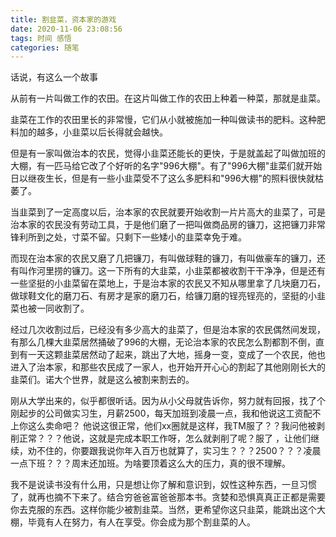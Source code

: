 ```yaml
---
title: 割韭菜，资本家的游戏
date: 2020-11-06 23:08:56
tags: 时间 感悟
categories: 随笔
---
```


话说，有这么一个故事

从前有一片叫做工作的农田。在这片叫做工作的农田上种着一种菜，那就是韭菜。

韭菜在工作的农田里长的非常慢，它们从小就被施加一种叫做读书的肥料。这种肥料加的越多，小韭菜以后长得就会越快。

但是有一家叫做治本的农民，觉得小韭菜还能长的更快，于是就盖起了叫做加班的大棚，有一匹马给它改了个好听的名字"996大棚"。有了"996大棚"韭菜们就开始日以继夜生长，但是有一些小韭菜受不了这么多肥料和"996大棚"的照料很快就枯萎了。

当韭菜到了一定高度以后，治本家的农民就要开始收割一片片高大的韭菜了，可是治本家的农民没有劳动工具，于是他们磨了一把叫做商品房的镰刀，这把镰刀非常锋利所到之处，寸菜不留。只剩下一些矮小的韭菜幸免于难。

而现在治本家的农民又磨了几把镰刀，有叫做球鞋的镰刀，有叫做豪车的镰刀，还有叫作河里捞的镰刀。这一下所有的大韭菜，小韭菜都被收割干干净净，但是还有一些坚挺的小韭菜留在菜地上，于是治本家的农民又不知从哪里拿了几块磨刀石，做球鞋文化的磨刀石、有房才是家的磨刀石，给镰刀磨的锃亮锃亮的，坚挺的小韭菜也被一同收割了。

经过几次收割过后，已经没有多少高大的韭菜了，但是治本家的农民偶然间发现，有那么几棵大韭菜居然捅破了996的大棚，无论治本家的农民怎么割都割不倒，直到有一天这颗韭菜居然动了起来，跳出了大地，摇身一变，变成了一个农民，他也进入了治本家，和那些农民成了一家人，也开始开开心心的割起了其他刚刚长大的韭菜们。诺大个世界，就是这么被割来割去的。

刚从大学出来的，似乎都很听话。因为从小父母就告诉你，努力就有回报，找了个刚起步的公司做实习生，月薪2500，每天加班到凌晨一点，我和他说这工资配不上你这么卖命吧？ 他说这很正常，他们xx圈就是这样，我TM服了？？我问他被剥削正常？？？他说，这就是完成本职工作呀，怎么就剥削了呢？服了 ，让他们继续，劝不住的，你要跟我说你年入百万也就算了，实习生？？？2500？？？凌晨一点下班？？？周末还加班。为啥要顶着这么大的压力，真的很不理解。

我不是说读书没有什么用，只是想让你了解和意识到，奴性这种东西，一旦习惯了，就再也摘不下来了。结合穷爸爸富爸爸那本书。贪婪和恐惧真真正正都是需要你去克服的东西。这样你能少被割韭菜。当然，更希望你这只韭菜，能跳出这个大棚，毕竟有人在努力，有人在享受。你会成为那个割韭菜的人。